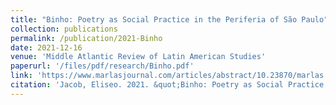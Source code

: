 ```yaml
---
title: "Binho: Poetry as Social Practice in the Periferia of São Paulo"
collection: publications
permalink: /publication/2021-Binho
date: 2021-12-16
venue: 'Middle Atlantic Review of Latin American Studies'
paperurl: '/files/pdf/research/Binho.pdf'
link: 'https://www.marlasjournal.com/articles/abstract/10.23870/marlas.377/'
citation: 'Jacob, Eliseo. 2021. &quot;Binho: Poetry as Social Practice in the Periferia of São Paulo.&quot; <i>Middle Atlantic Review of Latin American Studies</i> 5(2): 166-176.'
---
```

